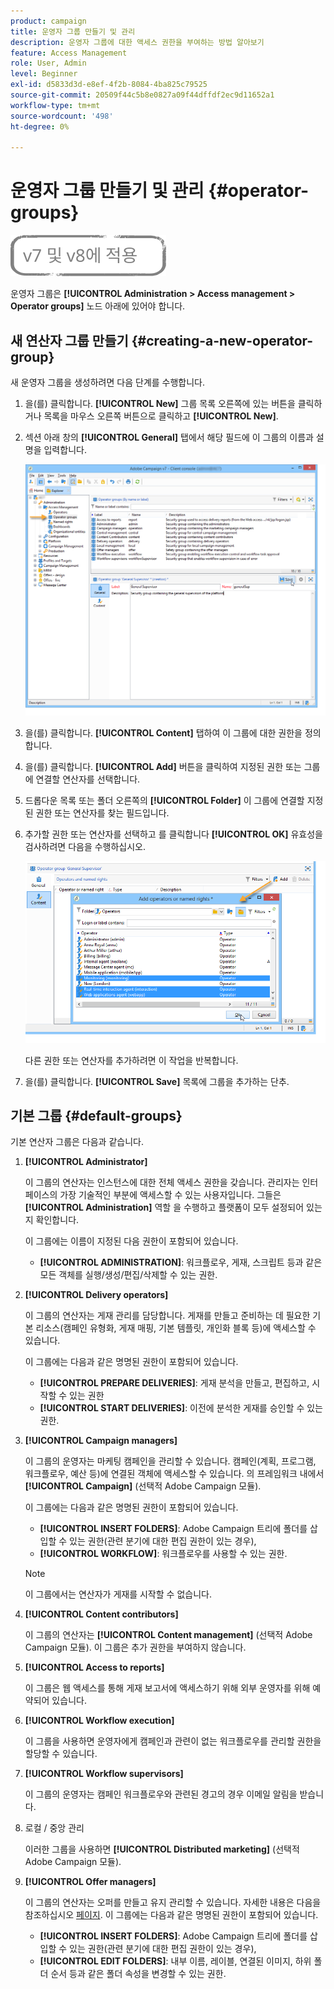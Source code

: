 ```yaml
---
product: campaign
title: 운영자 그룹 만들기 및 관리
description: 운영자 그룹에 대한 액세스 권한을 부여하는 방법 알아보기
feature: Access Management
role: User, Admin
level: Beginner
exl-id: d5833d3d-e8ef-4f2b-8084-4ba825c79525
source-git-commit: 20509f44c5b8e0827a09f44dffdf2ec9d11652a1
workflow-type: tm+mt
source-wordcount: '498'
ht-degree: 0%

---
```


# 운영자 그룹 만들기 및 관리 {#operator-groups}

![](../../assets/common.svg)

운영자 그룹은 **[!UICONTROL Administration > Access management > Operator groups]** 노드 아래에 있어야 합니다.

## 새 연산자 그룹 만들기 {#creating-a-new-operator-group}

새 운영자 그룹을 생성하려면 다음 단계를 수행합니다.

1. 을(를) 클릭합니다. **[!UICONTROL New]** 그룹 목록 오른쪽에 있는 버튼을 클릭하거나 목록을 마우스 오른쪽 버튼으로 클릭하고 **[!UICONTROL New]**.
1. 섹션 아래 창의 **[!UICONTROL General]** 탭에서 해당 필드에 이 그룹의 이름과 설명을 입력합니다.

   ![](assets/s_ncs_user_create_operator_gp.png)

1. 을(를) 클릭합니다. **[!UICONTROL Content]** 탭하여 이 그룹에 대한 권한을 정의합니다.
1. 을(를) 클릭합니다. **[!UICONTROL Add]** 버튼을 클릭하여 지정된 권한 또는 그룹에 연결할 연산자를 선택합니다.
1. 드롭다운 목록 또는 폴더 오른쪽의 **[!UICONTROL Folder]** 이 그룹에 연결할 지정된 권한 또는 연산자를 찾는 필드입니다.
1. 추가할 권한 또는 연산자를 선택하고 를 클릭합니다 **[!UICONTROL OK]** 유효성을 검사하려면 다음을 수행하십시오.

   ![](assets/s_ncs_user_create_operator_gp03.png)

   다른 권한 또는 연산자를 추가하려면 이 작업을 반복합니다.

1. 을(를) 클릭합니다. **[!UICONTROL Save]** 목록에 그룹을 추가하는 단추.

## 기본 그룹 {#default-groups}

기본 연산자 그룹은 다음과 같습니다.

1. **[!UICONTROL Administrator]**

   이 그룹의 연산자는 인스턴스에 대한 전체 액세스 권한을 갖습니다. 관리자는 인터페이스의 가장 기술적인 부분에 액세스할 수 있는 사용자입니다. 그들은 **[!UICONTROL Administration]** 역할 을 수행하고 플랫폼이 모두 설정되어 있는지 확인합니다.

   이 그룹에는 이름이 지정된 다음 권한이 포함되어 있습니다.

   * **[!UICONTROL ADMINISTRATION]**: 워크플로우, 게재, 스크립트 등과 같은 모든 객체를 실행/생성/편집/삭제할 수 있는 권한.

1. **[!UICONTROL Delivery operators]**

   이 그룹의 연산자는 게재 관리를 담당합니다. 게재를 만들고 준비하는 데 필요한 기본 리소스(캠페인 유형화, 게재 매핑, 기본 템플릿, 개인화 블록 등)에 액세스할 수 있습니다.

   이 그룹에는 다음과 같은 명명된 권한이 포함되어 있습니다.

   * **[!UICONTROL PREPARE DELIVERIES]**: 게재 분석을 만들고, 편집하고, 시작할 수 있는 권한
   * **[!UICONTROL START DELIVERIES]**: 이전에 분석한 게재를 승인할 수 있는 권한.

1. **[!UICONTROL Campaign managers]**

   이 그룹의 운영자는 마케팅 캠페인을 관리할 수 있습니다. 캠페인(계획, 프로그램, 워크플로우, 예산 등)에 연결된 객체에 액세스할 수 있습니다. 의 프레임워크 내에서 **[!UICONTROL Campaign]** (선택적 Adobe Campaign 모듈).

   이 그룹에는 다음과 같은 명명된 권한이 포함되어 있습니다.

   * **[!UICONTROL INSERT FOLDERS]**: Adobe Campaign 트리에 폴더를 삽입할 수 있는 권한(관련 분기에 대한 편집 권한이 있는 경우),
   * **[!UICONTROL WORKFLOW]**: 워크플로우를 사용할 수 있는 권한.
   >[!NOTE]
   >
   >이 그룹에서는 연산자가 게재를 시작할 수 없습니다.

1. **[!UICONTROL Content contributors]**

   이 그룹의 연산자는 **[!UICONTROL Content management]** (선택적 Adobe Campaign 모듈). 이 그룹은 추가 권한을 부여하지 않습니다.

1. **[!UICONTROL Access to reports]**

   이 그룹은 웹 액세스를 통해 게재 보고서에 액세스하기 위해 외부 운영자를 위해 예약되어 있습니다.

1. **[!UICONTROL Workflow execution]**

   이 그룹을 사용하면 운영자에게 캠페인과 관련이 없는 워크플로우를 관리할 권한을 할당할 수 있습니다.

1. **[!UICONTROL Workflow supervisors]**

   이 그룹의 운영자는 캠페인 워크플로우와 관련된 경고의 경우 이메일 알림을 받습니다.

1. 로컬 / 중앙 관리

   이러한 그룹을 사용하면 **[!UICONTROL Distributed marketing]** (선택적 Adobe Campaign 모듈).

1. **[!UICONTROL Offer managers]**

   이 그룹의 연산자는 오퍼를 만들고 유지 관리할 수 있습니다. 자세한 내용은 다음을 참조하십시오 [페이지](../../interaction/using/operator-profiles.md).
이 그룹에는 다음과 같은 명명된 권한이 포함되어 있습니다.

   * **[!UICONTROL INSERT FOLDERS]**: Adobe Campaign 트리에 폴더를 삽입할 수 있는 권한(관련 분기에 대한 편집 권한이 있는 경우),
   * **[!UICONTROL EDIT FOLDERS]**: 내부 이름, 레이블, 연결된 이미지, 하위 폴더 순서 등과 같은 폴더 속성을 변경할 수 있는 권한.
